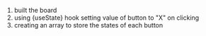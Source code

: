 1) built the board
2) using {useState} hook setting value of button to "X" on clicking
3) creating an array to store the states of each button 